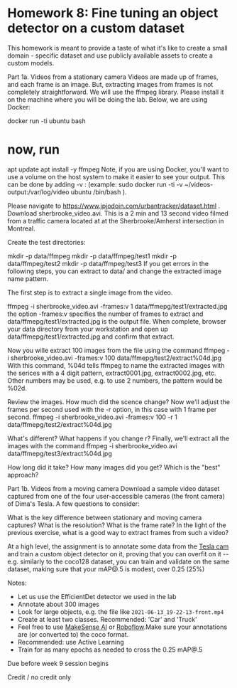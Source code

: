 # Homework 8: Fine tuning an object detector on a custom dataset

This homework is meant to provide a taste of what it's like to create a small domain - specific dataset and use publicly available assets to create a custom models.

Part 1a. Videos from a stationary camera
Videos are made up of frames, and each frame is an image. But, extracting images from frames is not completely straightforward. We will use the ffmpeg library. Please install it on the machine where you will be doing the lab. Below, we are using Docker:

docker run -ti ubuntu bash
# now, run 
apt update 
apt install -y ffmpeg
Note, if you are using Docker, you'll want to use a volume on the host system to make it easier to see your output. This can be done by adding -v <hostDir>:<containerDir> (example: sudo docker run -ti -v ~/videos-output:/var/log/video ubuntu /bin/bash ).

Please navigate to https://www.jpjodoin.com/urbantracker/dataset.html . Download sherbrooke_video.avi. This is a 2 min and 13 second video filmed from a traffic camera located at at the Sherbrooke/Amherst intersection in Montreal.

Create the test directories:

mkdir -p data/ffmpeg
mkdir -p data/ffmpeg/test1
mkdir -p data/ffmpeg/test2
mkdir -p data/ffmpeg/test3
If you get errors in the following steps, you can extract to data/ and change the extracted image name pattern.

The first step is to extract a single image from the video.

ffmpeg -i sherbrooke_video.avi -frames:v 1 data/ffmepg/test1/extracted.jpg the option -frames:v specifies the number of frames to extract and data/ffmepg/test1/extracted.jpg is the output file. When complete, browser your data directory from your workstation and open up data/ffmepg/test1/extracted.jpg and confirm that extract.

Now you wille extract 100 images from the file using the command ffmpeg -i sherbrooke_video.avi -frames:v 100 data/ffmepg/test2/extract%04d.jpg With this command, %04d tells ffmpeg to name the extracted images with the serices with a 4 digit pattern, extract0001.jpg, extract0002.jpg, etc. Other numbers may be used, e.g. to use 2 numbers, the pattern would be %02d.

Review the images. How much did the scence change? Now we'll adjust the frames per second used with the -r option, in this case with 1 frame per second. ffmpeg -i sherbrooke_video.avi -frames:v 100 -r 1 data/ffmepg/test2/extract%04d.jpg

What's different? What happens if you change r? Finally, we'll extract all the images with the command ffmpeg -i sherbrooke_video.avi data/ffmepg/test3/extract%04d.jpg

How long did it take? How many images did you get? Which is the "best" approach?

Part 1b. Videos from a moving camera
Download a sample video dataset captured from one of the four user-accessible cameras (the front camera) of Dima's Tesla. A few questions to consider:

What is the key difference between stationary and moving camera captures?
What is the resolution?
What is the frame rate?
In the light of the previous exercise, what is a good way to extract frames from such a video?

At a high level, the assignment is to annotate some data from the [Tesla cam](https://w251lab08.s3.us-west-1.amazonaws.com/videos.tar) and train a custom object detector on it, proving that you can overfit on it -- e.g. similarly to the coco128 dataset, you can train and validate on the same dataset, making sure that your mAP@.5 is modest, over 0.25 (25%)

Notes:
* Let us use the EfficientDet detector we used in the lab
* Annotate about 300 images
* Look for large objects, e.g. the file like `2021-06-13_19-22-13-front.mp4`
* Create at least two classes. Recommended: 'Car' and 'Truck'
* Feel free to use [MakeSense AI](https://www.makesense.ai/) or [Roboflow](http://roboflow.com/).Make sure your annotations are (or converted to) the coco format.
* Recommended: use Active Learning
* Train for as many epochs as needed to cross the 0.25 mAP@.5

Due before week 9 session begins

Credit / no credit only
